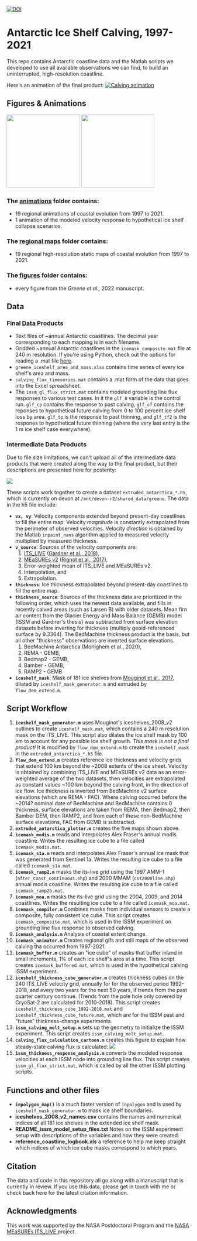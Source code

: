 [![DOI](https://zenodo.org/badge/DOI/10.5281/zenodo.5903643.svg)](https://doi.org/10.5281/zenodo.5903643)

# Antarctic Ice Shelf Calving, 1997-2021
This repo contains Antarctic coastline data and the Matlab scripts we developed to use all available observations we can find, to build an uninterrupted, high-resolution coastline.

Here's an animation of the final product: 
[![Calving animation](figures/screenshot.png)](https://youtu.be/mxrcZXS49Sw "Antarctic Ice Shelf Calving, 1997-2021")

## Figures & Animations
<img src="figures/coastal_change_maps.jpg" height="200"></img> <img src="figures/coastal_change_maps_part2.jpg" height="200"></img>

### The [animations](animations) folder contains: 
* 19 regional animations of coastal evolution from 1997 to 2021. 
* 1 animation of the modeled velocity response to hypothetical ice shelf collapse scenarios. 

### The [regional maps](figures/iceshelf_change_regional_maps) folder contains: 
* 19 regional high-resolution static maps of coastal evolution from 1997 to 2021.

### The [figures](figures) folder contains: 
* every figure from the *Greene et al.,* 2022 manuscript.

## Data 
### Final [Data](data) Products
* Text files of ~annual Antarctic coastlines. The decimal year corresponding to each mapping is in each filename. 
* Gridded ~annual Antarctic coastlines in the `icemask_composite.mat` file at 240 m resolution. If you're using Python, check out the options for reading a .mat file [here](https://www.delftstack.com/howto/python/read-mat-files-python/). 
* `greene_iceshelf_area_and_mass.xlsx` contains time series of every ice shelf's area and mass. 
* `calving_flux_timeseries.mat` contains a .mat form of the data that goes into the Excel spreadsheet. 
* The `issm_gl_flux_strict.mat` contains modeled grounding line flux responses to various test cases. In it the `glf_0` variable is the control run. `glf_cp` contains the response to past calving, `glf_cf` contains the reponses to hypothetical future calving from 0 to 100 percent ice shelf loss by area. `glf_tp` is the response to past thinning, and `glf_tf2` is the respones to hypothetical future thinning (where the very last entry is the 1 m ice shelf case everywhere). 

### Intermediate Data Products
Due to file size limitations, we can't upload all of the intermediate data products that were created along the way to the final product, but their descriptions are presented here for posterity:

![](figures/extruded_velocity_thickness_and_masks.jpg)

These scripts work together to create a dataset `extruded_antarctica_*.h5`, which is currently on devon at `/mnt/devon-r2/shared_data/greene`. The data in the h5 file include: 

* **`vx, vy`**: Velocity components extended beyond present-day coastlines to fill the entire map. Velocity _magnitude_ is constantly extrapolated from the perimeter of observed velocities. Velocity _direction_ is obtained by the Matlab `inpaint_nans` algorithm applied to measured velocity multiplied by measured thickness. 
* **`v_source`**: Sources of the velocity components are:
	1. [ITS\_LIVE](https://nsidc.org/apps/itslive/) ([Gardner et al., 2018](https://doi.org/10.5194/tc-12-521-2018)), 
	2. [MEaSUREs v2](https://nsidc.org/data/NSIDC-0484/versions/2) ([Rignot et al., 2017](https://doi.org/10.5067/D7GK8F5J8M8R)), 
	3. Error-weighted mean of ITS\_LIVE and MEaSUREs v2. 
	4. Interpolation, and
	5. Extrapolation. 
* **`thickness`**: Ice thickness extrapolated beyond present-day coastlines to fill the entire map. 
* **`thickness_source`**: Sources of the thickness data are prioritized in the following order, which uses the newest data available, and fills in recently calved areas (such as Larsen B) with older datasets. Mean firn air content from the Glacier Energy and Mass Balance (GEMB) model (ISSM and Gardner's thesis) was subtracted from surface elevation datasets before inverting for thickness (multiply geoid-referenced surface by 9.3364). The BedMachine thickness product is the basis, but all other "thickness" observations are inverted surface elevations. 
	1. BedMachine Antarctica (Morlighem et al., 2020), 
	2. REMA - GEMB, 
	3. Bedmap2 - GEMB, 
	4. Bamber - GEMB, 
	5. RAMP2 - GEMB
* **`iceshelf_mask`**: Mask of 181 ice shelves from [Mouginot et al., 2017](https://doi.org/10.5067/AXE4121732AD), dilated by `iceshelf_mask_generator.m` and extruded by `flow_dem_extend.m`. 

## Script Workflow 
1. **`iceshelf_mask_generator.m`** uses Mouginot's iceshelves\_2008\_v2 outlines to create `iceshelf_mask.mat`, which contains a 240 m resolution mask on the ITS\_LIVE. This script also dilates the ice shelf mask by 100 km to account for any possible ice shelf growth. *This mask is not a final product!* It is modified by `flow_dem_extend.m` to create the `iceshelf_mask` in the `extruded_antarctica_*.h5` file. 
2. **`flow_dem_extend.m`** creates reference ice thickness and velocity grids that extend 100 km beyond the ~2008 extents of the ice sheet. Velocity is obtained by combining ITS\_LIVE and MEaSUREs v2 data as an error-weighted average of the two datasets, then velocities are extrapolated as constant values ~100 km beyond the calving front, in the direction of ice flow. Ice thickness is inverted from BedMachine v2 surface elevations (which are REMA - FAC). Where calving occurred before the ~2014? nominal date of BedMachine and BedMachine contains 0 thickness, surface elevations are taken from REMA, then Bedmap2, then Bamber DEM, then RAMP2, and from each of these non-BedMachine surface elevations, FAC from GEMB is subtracted.  
3. **`extruded_antarctica_plotter.m`** creates the five maps shown above. 
4. **`icemask_modis.m`** reads and interpolates Alex Fraser's annual modis coastline. Writes the resulting ice cube to a file called `icemask_modis.mat`. 
5. **`icemask_s1a.m`** reads and interpolates Alex Fraser's annual ice mask that was generated from Sentinel 1a. Writes the resulting ice cube to a file called `icemask_s1a.mat`. 
6. **`icemask_ramp2.m`** masks the its-live grid using the 1997 AMM-1 (`after_coast_continuous.shp`) and 2000 MMAM (`cst2000line.shp`) annual modis coastline. Writes the resulting ice cube to a file called `icemask_ramp2b.mat`. 
7. **`icemask_moa.m`** masks the its-live grid using the 2004, 2009, and 2014 coastlines. Writes the resulting ice cube to a file called `icemask_moa.mat`.
8. **`icemask_compiler.m`** Combines masks from individual sensors to create a composite, fully consistent ice cube. This script creates `icemask_composite.mat`, which is used in the ISSM experiment on grounding line flux response to observed calving. 
9. **`icemask_analysis.m`** Analysis of coastal extent change.
10. **`icemask_animator.m`** Creates regional gifs and still maps of the observed calving tha occurred from 1997-2021.  
11. **`icemask_buffer.m`** creates an "ice cube" of masks that buffer inland in small increments, 1% of each ice shelf's area at a time. This script creates `icemask_buffered.mat`, which is used in the hypothetical calving ISSM experiment. 
12. **`iceshelf_thickness_cube_generator.m`** creates thickness cubes on the 240 ITS_LIVE velocity grid, annually for for the observed period 1992-2018, and every two years for the next 50 years, if trends from the past quarter century continue. (Trends from the pole hole only covered by CryoSat-2 are calculated for 2010-2018). This script creates `iceshelf_thickness_cube_1992-2018.mat` and `iceshelf_thickness_cube_future.mat`, which are for the ISSM past and "future" thickness-change experiments.  
13. **`issm_calving_melt_setup.m`** sets up the geometry to initialize the ISSM experiment. This script creates `issm_calving_melt_setup.mat`. 
14. **`calving_flux_calculation_cartoon.m`** creates this figure to explain how steady-state calving flux is calculated:  ![](figures/calving_flux_calculation_cartoon.png)
15. **`issm_thickness_response_analysis.m`** converts the modeled response velocities at each ISSM node into grounding line flux. This script creates `issm_gl_flux_strict.mat`, which is called by all the other ISSM plotting scripts.  

## Functions and other files 
* **`inpolygon_map()`** is a _much_ faster version of `inpolygon` and is used by `iceshelf_mask_generator.m` to mask ice shelf boundaries. 
* **iceshelves\_2008\_v2\_names.csv** contains the names and numerical indices of all 181 ice shelves in the extended ice shelf mask. 
* **README\_issm\_model\_setup\_files.txt** Notes on the ISSM experiment setup with descriptions of the variables and how they were created. 
* **reference\_coastline\_logbook.xls** a reference to help me keep straight which indices of which ice cube masks correspond to which years. 

## Citation 
The data and code in this repository all go along with a manuscript that is currently in review. If you use this data, please get in touch with me or check back here for the latest citation information. 

## Acknowledgments 
This work was supported by the NASA Postdoctoral Program and the [NASA MEaSUREs ITS\_LIVE ](https://its-live.jpl.nasa.gov/)project.